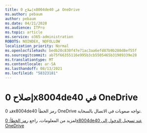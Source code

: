 ```yaml
---
title: إصلاح 0x8004de40 في OneDrive
ms.author: pebaum
author: pebaum
ms.date: 04/21/2020
ms.audience: ITPro
ms.topic: article
ms.service: o365-administration
ROBOTS: NOINDEX, NOFOLLOW
localization_priority: Normal
ms.openlocfilehash: bedb20c830f47e71ac3aa6efd87b9b280d8ef55f
ms.sourcegitcommit: ab75f66355116e995b3cb5505465b31989339e28
ms.translationtype: MT
ms.contentlocale: ar-SA
ms.lasthandoff: 08/13/2021
ms.locfileid: "58323181"
---
```

# <a name="fix-0x8004de40-error-in-onedrive"></a>إصلاح 0x8004de40 في OneDrive

قد 0x8004de40 رمز الخطأ OneDrive تواجه صعوبات في الاتصال بالسحابة. 

لمزيد من المعلومات، راجع [رمز الخطأ: 0x8004de40 عند تسجيل الدخول إلى OneDrive](https://docs.microsoft.com/sharepoint/troubleshoot/administration/error-0x8004de40-in-onedrive)